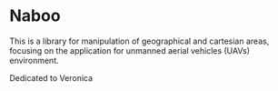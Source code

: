 # Naboo

This is a library for manipulation of geographical and cartesian areas, focusing on the application for unmanned aerial vehicles (UAVs) environment.


Dedicated to Veronica